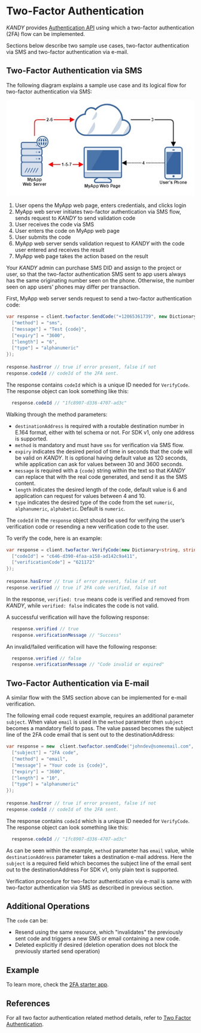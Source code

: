 # Two-Factor Authentication
$KANDY$ provides [Authentication API](/developer/references/dotnet/1.1.0#twofactor-send-code) using which a two-factor authentication (2FA) flow can be implemented.

Sections below describe two sample use cases, two-factor authentication via SMS and two-factor authentication via e-mail.

## Two-Factor Authentication via SMS
The following diagram explains a sample use case and its logical flow for two-factor authentication via SMS:

![2FA via SMS flow](2fa-flow.png)

1. User opens the MyApp web page, enters credentials, and clicks login
2. MyApp web server initiates two-factor authentication via SMS flow, sends request to $KANDY$ to send validation code
3. User receives the code via SMS
4. User enters the code on MyApp web page
5. User submits the code
6. MyApp web server sends validation request to $KANDY$ with the code user entered and receives the result
7. MyApp web page takes the action based on the result

Your $KANDY$ admin can purchase SMS DID and assign to the project or user, so that the two-factor authentication SMS sent to app users always has the same originating number seen on the phone. Otherwise, the number seen on app users' phones may differ per transaction.

First, MyApp web server sends request to send a two-factor authentication code:

```csharp
var response = client.twofactor.SendCode("+12065361739", new Dictionary<string, string> {
  ["method"] = "sms",
  ["message"] = "Test {code}",
  ["expiry"] = "3600",
  ["length"] = "6",
  ["type"] = "alphanumeric"
});

response.hasError // true if error present, false if not
response.codeId // codeId of the 2FA sent.
```
The response contains `codeId` which is a unique ID needed for `VerifyCode`. The response object can look something like this:

```csharp
  response.codeId // "1fc8907-d336-4707-ad3c"
```

Walking through the method parameters:

+ `destinationAddress` is required with a routable destination number in E.164 format, either with tel schema or not. For SDK v1, only one address is supported.
+ `method` is mandatory and must have `sms` for verification via SMS flow.
+ `expiry` indicates the desired period of time in seconds that the code will be valid on $KANDY$. It is optional having default value as 120 seconds, while application can ask for values between 30 and 3600 seconds.
+ `message` is required with a `{code}` string within the text so that $KANDY$ can replace that with the real code generated, and send it as the SMS content.
+ `length` indicates the desired length of the code, default value is 6 and application can request for values between 4 and 10.
+ `type` indicates the desired type of the code from the set `numeric`, `alphanumeric`, `alphabetic`. Default is `numeric`.

The `codeId` in the `response` object should be used for verifying the user’s verification code or resending a new verification code to the user.

To verify the code, here is an example:

```csharp
var response = client.twofactor.VerifyCode(new Dictionary<string, string> {
  ["codeId"] = "c646-d390-4faa-a158-ad142c9a411",
  ["verificationCode"] = "621172"
});

response.hasError // true if error present, false if not
response.verified // true if 2FA code verified, false if not
```

In the response, `verified: true` means code is verified and removed from $KANDY$, while `verified: false` indicates the code is not valid.

A successful verification will have the following response:
```csharp
  response.verified // true
  response.verificationMessage // "Success"
```
An invalid/failed verification will have the following response:
```csharp
  response.verified // false
  response.verificationMessage // "Code invalid or expired"
```

## Two-Factor Authentication via E-mail
A similar flow with the SMS section above can be implemented for e-mail verification.

The following email code request example, requires an additional parameter `subject`. When value `email` is used in the `method` parameter then `subject` becomes a mandatory field to pass. The value passed becomes the subject line of the 2FA code email that is sent out to the destinationAddress:

```csharp
var response = new  client.twofactor.sendCode("johndev@someemail.com", new Dictionary<string, string> {
  ["subject"] = "2FA code",
  ["method"] = "email",
  ["message"] = "Your code is {code}",
  ["expiry"] = "3600",
  ["length"] = "10",
  ["type"] = "alphanumeric"
});

response.hasError // true if error present, false if not
response.codeId // codeId of the 2FA sent.
```

The response contains `codeId` which is a unique ID needed for `VerifyCode`. The response object can look something like this:
```csharp
  response.codeId // "1fc8907-d336-4707-ad3c"
```

As can be seen within the example, `method` parameter has `email` value, while `destinationAddress` parameter takes a destination e-mail address. Here the `subject` is a required field which becomes the subject line of the email sent out to the destinationAddress For SDK v1, only plain text is supported.

Verification procedure for two-factor authentication via e-mail is same with two-factor authentication via SMS as described in previous section.

## Additional Operations
The `code` can be:

+ Resend using the same resource, which "invalidates" the previously sent code and triggers a new SMS or email containing a new code.
+ Deleted explicitly if desired (deletion operation does not block the previously started send operation)

## Example
To learn more, check the [2FA starter app](https://github.com/Kandy-IO/kandy-cpaas-dotnet-sdk/tree/v1.1.0/examples/2fa).

## References
For all two factor authentication related method details, refer to [Two Factor Authentication](/developer/references/dotnet/1.1.0#twofactor-send-code).
